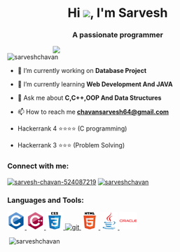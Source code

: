 <h1 align="center" >Hi <img width="30" src="https://raw.githubusercontent.com/MartinHeinz/MartinHeinz/master/wave.gif">, I'm Sarvesh</h1>
<h3 align="center">A passionate programmer</h3>
<img align="right" width="400" src="https://cdn.dribbble.com/users/1059583/screenshots/4171367/coding-freak.gif">
<p align="left"> <img src="https://komarev.com/ghpvc/?username=sarveshchavan&label=Profile%20views&color=0e75b6&style=flat" alt="sarveshchavan" /> </p>

- 🔭 I’m currently working on **Database Project**

- 🌱 I’m currently learning **Web Development And JAVA**

- 💬 Ask me about **C,C++,OOP And Data Structures**

- 📫 How to reach me **chavansarvesh64@gmail.com**

- Hackerrank 4 ⭐⭐⭐⭐ (C programming)

- Hackerrank 3 ⭐⭐⭐ (Problem Solving)

<h3 align="left">Connect with me:</h3>
<p align="left">
<a href="https://linkedin.com/in/sarvesh-chavan-524087219" target="blank"><img align="center" src="https://raw.githubusercontent.com/rahuldkjain/github-profile-readme-generator/master/src/images/icons/Social/linked-in-alt.svg" alt="sarvesh-chavan-524087219" height="30" width="40" /></a>
<a href="https://www.hackerrank.com/sarveshchavan" target="blank"><img align="center" src="https://raw.githubusercontent.com/rahuldkjain/github-profile-readme-generator/master/src/images/icons/Social/hackerrank.svg" alt="sarveshchavan" height="30" width="40" /></a>
</p>

<h3 align="left">Languages and Tools:</h3>
<p align="left"> <a href="https://www.cprogramming.com/" target="_blank" rel="noreferrer"> <img src="https://raw.githubusercontent.com/devicons/devicon/master/icons/c/c-original.svg" alt="c" width="40" height="40"/> </a> <a href="https://www.w3schools.com/cpp/" target="_blank" rel="noreferrer"> <img src="https://raw.githubusercontent.com/devicons/devicon/master/icons/cplusplus/cplusplus-original.svg" alt="cplusplus" width="40" height="40"/> </a> <a href="https://www.w3schools.com/css/" target="_blank" rel="noreferrer"> <img src="https://raw.githubusercontent.com/devicons/devicon/master/icons/css3/css3-original-wordmark.svg" alt="css3" width="40" height="40"/> </a> <a href="https://git-scm.com/" target="_blank" rel="noreferrer"> <img src="https://www.vectorlogo.zone/logos/git-scm/git-scm-icon.svg" alt="git" width="40" height="40"/> </a> <a href="https://www.w3.org/html/" target="_blank" rel="noreferrer"> <img src="https://raw.githubusercontent.com/devicons/devicon/master/icons/html5/html5-original-wordmark.svg" alt="html5" width="40" height="40"/> </a> <a href="https://www.java.com" target="_blank" rel="noreferrer"> <img src="https://raw.githubusercontent.com/devicons/devicon/master/icons/java/java-original.svg" alt="java" width="40" height="40"/> </a> <a href="https://www.oracle.com/" target="_blank" rel="noreferrer"> <img src="https://raw.githubusercontent.com/devicons/devicon/master/icons/oracle/oracle-original.svg" alt="oracle" width="40" height="40"/> </a> </p>

<p>&nbsp;<img align="center" src="https://github-readme-stats.vercel.app/api?username=sarveshchavan&show_icons=true&locale=en" alt="sarveshchavan" /></p>
